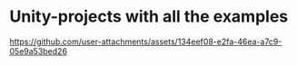 # Unity-projects with all the examples


https://github.com/user-attachments/assets/134eef08-e2fa-46ea-a7c9-05e9a53bed26


